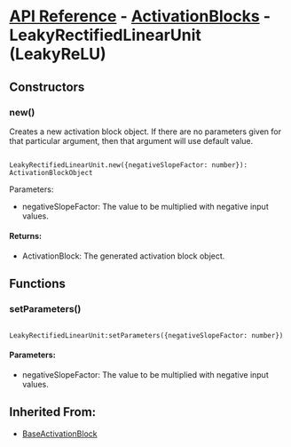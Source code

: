 # [API Reference](../../API.md) - [ActivationBlocks](../ActivationBlocks.md) - LeakyRectifiedLinearUnit (LeakyReLU)

## Constructors

### new()

Creates a new activation block object. If there are no parameters given for that particular argument, then that argument will use default value.

```

LeakyRectifiedLinearUnit.new({negativeSlopeFactor: number}): ActivationBlockObject

```

Parameters:

* negativeSlopeFactor: The value to be multiplied with negative input values. 

#### Returns:

* ActivationBlock: The generated activation block object.

## Functions

### setParameters()

```

LeakyRectifiedLinearUnit:setParameters({negativeSlopeFactor: number})

```

#### Parameters:

* negativeSlopeFactor: The value to be multiplied with negative input values. 

## Inherited From:

* [BaseActivationBlock](BaseActivationBlock.md)
